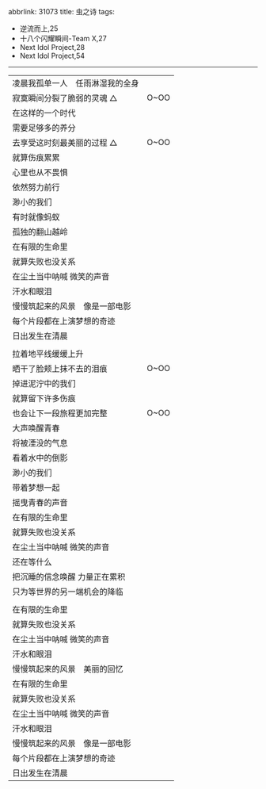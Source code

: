 abbrlink: 31073
title: 虫之诗
tags:
  - 逆流而上,25
  - 十八个闪耀瞬间-Team X,27
  - Next Idol Project,28
  - Next Idol Project,54
---
|      |      |
|--|--|
|凌晨我孤单一人　任雨淋湿我的全身|      |
|寂寞瞬间分裂了脆弱的灵魂 △|O~OO|
|在这样的一个时代|      |
|需要足够多的养分|      |
|去享受这时刻最美丽的过程 △|O~OO|
|就算伤痕累累|      |
|心里也从不畏惧|      |
|依然努力前行|      |
|渺小的我们|      |
|有时就像蚂蚁|      |
|孤独的翻山越岭|      |
|在有限的生命里|      |
|就算失败也没关系|      |
|在尘土当中呐喊 微笑的声音|      |
|汗水和眼泪|      |
|慢慢筑起来的风景　像是一部电影|      |
|每个片段都在上演梦想的奇迹|      |
|日出发生在清晨|      |
|      |      |
|拉着地平线缓缓上升|      |
|晒干了脸颊上抹不去的泪痕|O~OO|
|掉进泥泞中的我们|      |
|就算留下许多伤痕|      |
|也会让下一段旅程更加完整|O~OO|
|大声唤醒青春|      |
|将被湮没的气息|      |
|看着水中的倒影|      |
|渺小的我们|      |
|带着梦想一起|      |
|摇曳青春的声音|      |
|在有限的生命里|      |
|就算失败也没关系|      |
|在尘土当中呐喊 微笑的声音|      |
|还在等什么|      |
|把沉睡的信念唤醒 力量正在累积|      |
|只为等世界的另一端机会的降临|      |
|      |      |
|在有限的生命里|      |
|就算失败也没关系|      |
|在尘土当中呐喊 微笑的声音|      |
|汗水和眼泪|      |
|慢慢筑起来的风景　美丽的回忆|      |
|在有限的生命里|      |
|就算失败也没关系|      |
|在尘土当中呐喊 微笑的声音|      |
|汗水和眼泪|      |
|慢慢筑起来的风景　像是一部电影|      |
|每个片段都在上演梦想的奇迹|      |
|日出发生在清晨|      |